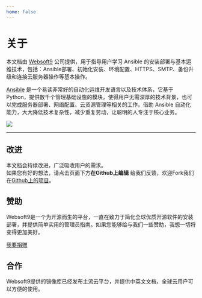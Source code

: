 ```yaml
---
home: false
---
```


# 关于

本文档由 [Websoft9](https://www.websoft9.com/) 公司提供，用于指导用户学习 Ansible 的安装部署与基本运维技术，包括：Ansible部署、初始化安装、环境配置、HTTPS、SMTP、备份升级和连接云服务器操作等基本操作。

[Ansible](https://wansible.com) 是一个易读非常好的自动化运维开发语言以及技术体系，它基于 Python，提供数千个管理基础设施的模块，使得用户无需深厚的技术背景，也可以完成服务器部署、网络配置、云资源管理等相关的工作。借助 Ansible 自动化能力，大大降低技术复杂性，减少重复劳动，让聪明的人专注于核心业务。

![](https://libs.websoft9.com/Websoft9/DocsPicture/zh/ansible/ansible-guis-websoft9.png)

---

## 改进

本文档会持续改进，广泛吸收用户的需求。  
如果您有好的想法，请点击页面下方**在Github上编辑** 给我们反馈，欢迎Fork我们在[Github上的项目](https://github.com/Websoft9/ansible-ansible)。

## 赞助

Websoft9是一个为开源而生的平台，一直在致力于简化全球优质开源软件的安装部署，并提供简单实用的管理员指南。如果您能够给与我们一些赞助，我想一切将变得更加美好。  

[我要捐赠](https://www.websoft9.com/aboutus/donate)

## 合作

Websoft9提供的镜像库已经发布主流云平台，并提供中英文文档，全球云用户可以方便的使用。  
